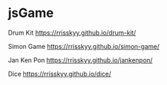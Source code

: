 # jsGame


Drum Kit
https://rrisskyy.github.io/drum-kit/

Simon Game
https://rrisskyy.github.io/simon-game/

Jan Ken Pon
https://rrisskyy.github.io/jankenpon/

Dice
https://rrisskyy.github.io/dice/
